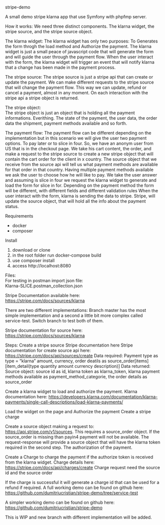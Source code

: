 stripe-demo

A small demo stripe klarna app that use Symfony with phpfmp server.

How it works:
 We need three distinct components. The klarna widget, the stripe source, and the stripe source object.

 The klarna widget:
  The klarna widget has only two purposes:
  To Generates the form throgh the load method and Authorize the payment. 
  The klarna widget is just a small peace of javascript code that will generate the form and will guide the user through the payment     flow. When the user interact with the form, the klarna widget will trigger an event that will notify klarna that a change has been made in the payment process.
  
  The stripe source:
  The stripe source is just a stripe api that can create or update the payment. We can make different requests to the stripe source that will change the payment flow. This way we can update, refund or cancel a payment, almost in any moment. On each interaction with the stripe api a stripe object is returned. 

  The stripe object:  
  The stripe object is just an object that is holding all the payment informations. Everithing. The state of the payment, the user data, the order data the shipment, payment methods available and so forth. 

  The payment flow:
   The payment flow can be different depending on the implementation but in this scenario we will give the user two payment options.
    To pay later or to slice in four.
  So, we have an anonym user from US that is in the checkout page. We take his cart content, the order, and make a request to the stripe source to create a new stripe object that will contain the cart order for the client in x country. The source object that we receive from the source api will tell us what payment methods are available for that order in that country. 
   Having multiple payment methods available we ask the user to choose how he will like to pay.
   We take the user answer and assuming is slice in four we request the klarna widget to generate and load the form for slice in for.
   Depending on the payment method the form will be different, with different fields and different validation rules
   When the user interact with the form, klarna is sending the data to stripe. Stripe, will update the source object, that will       hold all the info about the payment status.

  
Requirements
  - docker  
  - composer
 
Install
  1. download or clone 
  2. in the root folder run docker-compose build
  3. use composer install 
  4. access http://localhost:8080

Files:  
  For testing in postman import json file:  
  Klarna-SLICE.postman_collection.json

Stripe Documentation available here: https://stripe.com/docs/sources/klarna

There are two different implementations:
 Branch master has the most simple implementation and a second a little bit more complex called service-test. 
Switch branch to test both of them.


Stripe documentation for source here:
https://stripe.com/docs/sources/klarna

Steps:
Create a stripe source 
Stripe documentation here
Stripe documentation for create source api here:
https://stripe.com/docs/api/sources/create
   Data required:
      Payment type as type = “klarna”
      amount,
      currency,
      order deatils as source_order[items][item_detail(type quantity amount currency description)]
   Data returned:
     Source object:
       source id as id, 
       klarna token as klarna_token,
       klarna payment methods available as payment_method_categorie,
      the order details as source_order

 Create a klarna widget to load and authorize the payment.
 Klarna documentation here: https://developers.klarna.com/documentation/klarna-payments/single-call-descriptions/load-klarna-payments/


Load the widget on the page and 
Authorize the payment
Create a stripe charge 

Create a source object making a request to: https://api.stripe.com/v1/sources. This requires a source_order object. If the source_order is missing than payin4 payment will not be available. 
The request-response will provide a source object that will have the klarna token required in the second step. The authorization of the payment. 

Create a Charge to charge the payment if the authorize token is received from the klarna widget.
Charge details here:
https://stripe.com/docs/api/charges/create
Charge request need the source id and the source order

If the charge is successful it will generate a charge id that can be used for a refund if required.
A full working demo  can be found on github here:
https://github.com/dumitriucristian/stripe-demo/tree/service-test 

A simpler working demo can be found on github here:
https://github.com/dumitriucristian/stripe-demo 
 

This is WIP and new branch with different implementation will be added.
